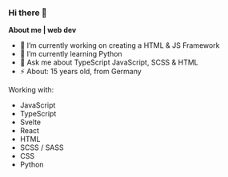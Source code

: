 ### Hi there 👋

**About me | web dev**

- 🔭 I’m currently working on creating a HTML & JS Framework
- 🌱 I’m currently learning Python
- 💬 Ask me about TypeScript JavaScript, SCSS & HTML
- ⚡ About: 15 years old, from Germany

Working with:
- JavaScript
- TypeScript
- Svelte
- React
- HTML
- SCSS / SASS
- CSS
- Python
